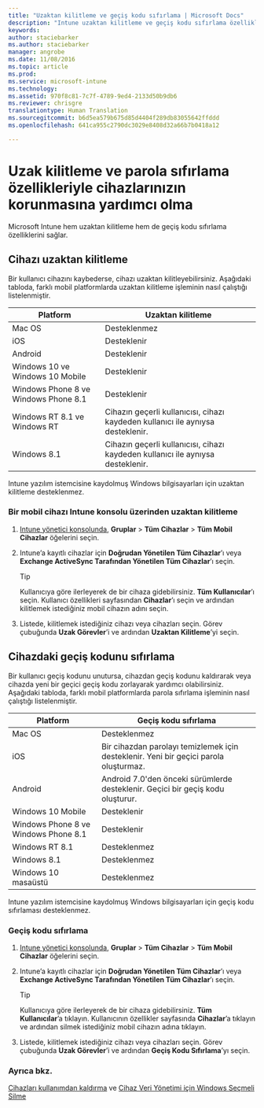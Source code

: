 ```yaml
---
title: "Uzaktan kilitleme ve geçiş kodu sıfırlama | Microsoft Docs"
description: "Intune uzaktan kilitleme ve geçiş kodu sıfırlama özellikleri sunar."
keywords: 
author: staciebarker
ms.author: staciebarker
manager: angrobe
ms.date: 11/08/2016
ms.topic: article
ms.prod: 
ms.service: microsoft-intune
ms.technology: 
ms.assetid: 970f8c81-7c7f-4789-9ed4-2133d50b9db6
ms.reviewer: chrisgre
translationtype: Human Translation
ms.sourcegitcommit: b6d5ea579b675d85d4404f289db83055642ffddd
ms.openlocfilehash: 641ca955c2790dc3029e8408d32a66b7b0418a12

---
```

# <a name="help-protect-your-devices-with-remote-lock-and-passcode-reset"></a>Uzak kilitleme ve parola sıfırlama özellikleriyle cihazlarınızın korunmasına yardımcı olma
Microsoft Intune hem uzaktan kilitleme hem de geçiş kodu sıfırlama özelliklerini sağlar.

## <a name="lock-a-device-remotely"></a>Cihazı uzaktan kilitleme
Bir kullanıcı cihazını kaybederse, cihazı uzaktan kilitleyebilirsiniz. Aşağıdaki tabloda, farklı mobil platformlarda uzaktan kilitleme işleminin nasıl çalıştığı listelenmiştir.

|Platform|Uzaktan kilitleme|
|------------|---------------|
|Mac OS|Desteklenmez|
|iOS|Desteklenir|
|Android|Desteklenir|
|Windows 10 ve Windows 10 Mobile|Desteklenir|
|Windows Phone 8 ve Windows Phone 8.1|Desteklenir|
|Windows RT 8.1 ve Windows RT|Cihazın geçerli kullanıcısı, cihazı kaydeden kullanıcı ile aynıysa desteklenir.|
|Windows 8.1|Cihazın geçerli kullanıcısı, cihazı kaydeden kullanıcı ile aynıysa desteklenir.|

Intune yazılım istemcisine kaydolmuş Windows bilgisayarları için uzaktan kilitleme desteklenmez.

### <a name="lock-a-mobile-device-remotely-through-the-intune-console"></a>Bir mobil cihazı Intune konsolu üzerinden uzaktan kilitleme

1.  [Intune yönetici konsolunda](https://manage.microsoft.com/), **Gruplar** &gt; **Tüm Cihazlar** &gt; **Tüm Mobil Cihazlar** öğelerini seçin.

2.  Intune’a kayıtlı cihazlar için **Doğrudan Yönetilen Tüm Cihazlar**’ı veya **Exchange ActiveSync Tarafından Yönetilen Tüm Cihazlar**’ı seçin.

    > [!TIP]
    > Kullanıcıya göre ilerleyerek de bir cihaza gidebilirsiniz. **Tüm Kullanıcılar**’ı seçin. Kullanıcı özellikleri sayfasından **Cihazlar**’ı seçin ve ardından kilitlemek istediğiniz mobil cihazın adını seçin.

3.  Listede, kilitlemek istediğiniz cihazı veya cihazları seçin. Görev çubuğunda **Uzak Görevler**’i ve ardından **Uzaktan Kilitleme**’yi seçin.

## <a name="reset-the-passcode-on-a-device"></a>Cihazdaki geçiş kodunu sıfırlama
Bir kullanıcı geçiş kodunu unutursa, cihazdan geçiş kodunu kaldırarak veya cihazda yeni bir geçici geçiş kodu zorlayarak yardımcı olabilirsiniz. Aşağıdaki tabloda, farklı mobil platformlarda parola sıfırlama işleminin nasıl çalıştığı listelenmiştir.

|Platform|Geçiş kodu sıfırlama|
|------------|------------------|
|Mac OS|Desteklenmez|
|iOS|Bir cihazdan parolayı temizlemek için desteklenir. Yeni bir geçici parola oluşturmaz.|
|Android|Android 7.0'den önceki sürümlerde desteklenir. Geçici bir geçiş kodu oluşturur.|
|Windows 10 Mobile|Desteklenir|
|Windows Phone 8 ve Windows Phone 8.1|Desteklenir|
|Windows RT 8.1|Desteklenmez|
|Windows 8.1|Desteklenmez|
|Windows 10 masaüstü|Desteklenmez|

Intune yazılım istemcisine kaydolmuş Windows bilgisayarları için geçiş kodu sıfırlaması desteklenmez.

### <a name="reset-a-passcode"></a>Geçiş kodu sıfırlama

1.  [Intune yönetici konsolunda](https://manage.microsoft.com/), **Gruplar** &gt; **Tüm Cihazlar** &gt; **Tüm Mobil Cihazlar** öğelerini seçin.

2.  Intune’a kayıtlı cihazlar için **Doğrudan Yönetilen Tüm Cihazlar**’ı veya **Exchange ActiveSync Tarafından Yönetilen Tüm Cihazlar**’ı seçin.

    > [!TIP]
    > Kullanıcıya göre ilerleyerek de bir cihaza gidebilirsiniz. **Tüm Kullanıcılar**’a tıklayın. Kullanıcının özellikler sayfasında **Cihazlar**’a tıklayın ve ardından silmek istediğiniz mobil cihazın adına tıklayın.

3.  Listede, kilitlemek istediğiniz cihazı veya cihazları seçin. Görev çubuğunda **Uzak Görevler**’i ve ardından **Geçiş Kodu Sıfırlama**’yı seçin.


### <a name="see-also"></a>Ayrıca bkz.
[Cihazları kullanımdan kaldırma](retire-devices-from-microsoft-intune-management.md) ve [Cihaz Veri Yönetimi için Windows Seçmeli Silme](http://technet.microsoft.com/library/dn486874.aspx)



<!--HONumber=Dec16_HO2-->


